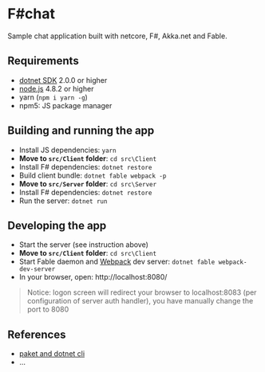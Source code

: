 # F#chat

Sample chat application built with netcore, F#, Akka.net and Fable.

## Requirements

* [dotnet SDK](https://www.microsoft.com/net/download/core) 2.0.0 or higher
* [node.js](https://nodejs.org) 4.8.2 or higher
* yarn (`npm i yarn -g`)
* npm5: JS package manager

## Building and running the app

* Install JS dependencies: `yarn`
* **Move to `src/Client` folder**: `cd src\Client`
* Install F# dependencies: `dotnet restore`
* Build client bundle: `dotnet fable webpack -p`
* **Move to `src/Server` folder**: `cd src\Server`
* Install F# dependencies: `dotnet restore`
* Run the server: `dotnet run`


## Developing the app

* Start the server (see instruction above)
* **Move to `src/Client` folder**: `cd src\Client`
* Start Fable daemon and [Webpack](https://webpack.js.org/) dev server: `dotnet fable webpack-dev-server`
* In your browser, open: http://localhost:8080/

> Notice: logon screen will redirect your browser to localhost:8083 (per configuration of server auth handler), you have manually change the port to 8080

## References

* [paket and dotnet cli](https://fsprojects.github.io/Paket/paket-and-dotnet-cli.html)
* ...
